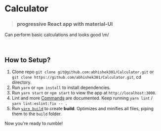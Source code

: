 # Calculator
>### progressive React app with material-UI 
Can perform basic calculations and looks good \m/

<br />

## How to Setup?

1. Clone repo `git clone git@github.com:abhishek301/Calculator.git` or `git clone https://github.com/abhishek301/Calculator.git`, cd directory.
1. Run `yarn` or `npm install` to install dependencies.
1. Run `yarn start` or `npm start` to view the app at `http://localhost:3000`.
1. Lint and more [Commands](docs/general/commands.md) are documented. Keep running `yarn lint` / `yarn lint:eslint:fix -- .`
1. Run [`yarn build`](docs#building--deploying) to create **build**. Optimizes and minifies all files, piping them to the `build` folder.

Now you're ready to rumble!
